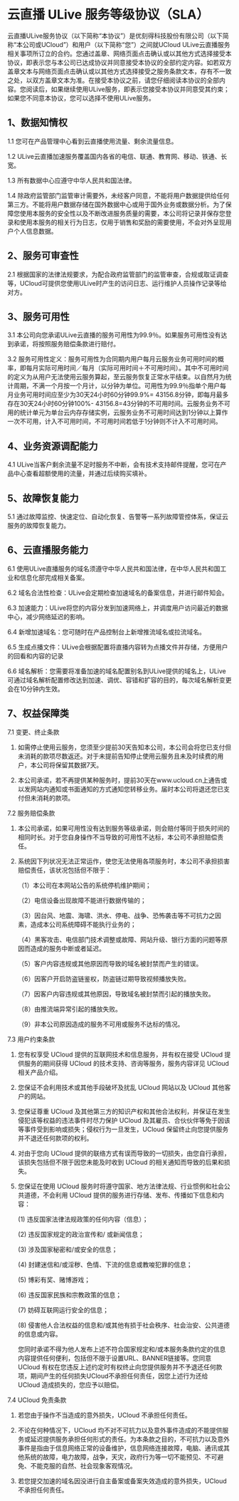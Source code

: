 # 云直播 ULive 服务等级协议（SLA）

云直播ULive服务协议（以下简称“本协议”）是优刻得科技股份有限公司（以下简称“本公司或UCloud”）和用户（以下简称“您”）之间就UCloud ULive云直播服务相关事项所订立的合约。您通过盖章、网络页面点击确认或以其他方式选择接受本协议，即表示您与本公司已达成协议并同意接受本协议的全部约定内容。如若双方盖章文本与网络页面点击确认或以其他方式选择接受之服务条款文本，存有不一致之处，以双方盖章文本为准。在接受本协议之前，请您仔细阅读本协议的全部内容。您阅读后，如果继续使用ULive服务，即表示您接受本协议并同意受其约束；如果您不同意本协议，您可以选择不使用ULive服务。

## 1、数据知情权

1.1 您可在产品管理中心看到云直播使用流量、剩余流量信息。

1.2 ULive云直播加速服务覆盖国内各省的电信、联通、教育网、移动、铁通、长宽。

1.3 所有数据中心应遵守中华人民共和国法律。

1.4 除政府监管部门监管审计需要外，未经客户同意，不能将用户数据提供给任何第三方。不能将用户数据存储在国外数据中心或用于国外业务或数据分析。为了保障您使用本服务的安全性以及不断改进服务质量的需要，本公司将记录并保存您登录和使用本服务的相关行为日志，仅用于销售和奖励的需要使用，不会对外呈现用户个人信息数据。

## 2、服务可审查性

2.1 根据国家的法律法规要求，为配合政府监管部门的监管审查，合规或取证调查等，UCloud可提供您使用ULive时产生的访问日志、运行维护人员操作记录等给对方。

## 3、服务可用性

3.1 本公司向您承诺ULive云直播的服务可用性为99.9％。如果服务可用性没有达到承诺，将按照服务赔偿条款进行赔付。

3.2 服务可用性定义：服务可用性为合同期内用户每月云服务业务可用时间的概率，即每月实际可用时间／每月（实际可用时间＋不可用时间）。其中不可用时间的定义为从用户无法使用云服务算起，至云服务恢复正常水平结束。以自然月为统计周期，不满一个月按一个月计，以分钟为单位。可用性为99.9％指单个用户每月业务可用时间应至少为30天24小时60分钟99.9%= 43156.8分钟，即每月最多存在30天24小时60分钟100%- 43156.8=43分钟的不可用时间。云服务业务不可用的统计单元为单台云内存存储实例，云服务业务不可用时间达到1分钟以上算作一次不可用，计入不可用时间，不可用时间若低于1分钟则不计入不可用时间。

## 4、业务资源调配能力

4.1 ULive当客户剩余流量不足时服务不中断，会有技术支持邮件提醒，您可在产品中心查看超额使用的流量，并通过后续购买填补。

## 5、故障恢复能力

5.1 通过故障监控、快速定位、自动化恢复、告警等一系列故障管控体系，保证云服务的故障恢复能力。

## 6、云直播服务能力

6.1 使用ULive直播服务的域名须遵守中华人民共和国法律，在中华人民共和国工业和信息化部完成相关备案。

6.2 域名合法性检查：ULive会定期检查加速域名的备案信息，并进行邮件知会。

6.3 加速能力：ULive将您的内容分发到加速网络上，并调度用户访问最近的数据中心，减少网络延迟的影响。

6.4 新增加速域名：您可随时在产品控制台上新增推流域名或拉流域名。

6.5 生成点播文件：ULive会根据配置将直播内容转为点播文件并存储，方便用户的回看和内容的记录

6.6 域名解析：您需要将准备加速的域名配置别名到ULive提供的域名上，ULive可通过域名解析配置修改达到加速、调优、容错和扩容的目的，每次域名解析变更会在10分钟内生效。

## 7、权益保障类

7.1 变更、终止条款

1.	如需停止使用云服务，您须至少提前30天告知本公司，本公司会将您已支付但未消耗的款项尽数返还。对于未提前告知停止使用云服务且未及时续费的用户，本公司将保留其数据7天。

2.	本公司承诺，若不再提供某种服务时，提前30天在www.ucloud.cn上通告或以发网站内通知或书面通知的方式通知您转移业务。届时本公司将退还您已支付但未消耗的款项。

7.2 服务赔偿条款

1.	本公司承诺，如果可用性没有达到服务等级承诺，则会赔付等同于损失时间的相同时长。对于您自身操作不当导致的可用性不达标，本公司不承担赔偿责任。

2.	系统因下列状况无法正常运作，使您无法使用各项服务时，本公司不承担损害赔偿责任，该状况包括但不限于：

    （1）本公司在本网站公告的系统停机维护期间；

    （2）电信设备出现故障不能进行数据传输的；

    （3）因台风、地震、海啸、洪水、停电、战争、恐怖袭击等不可抗力之因素，造成本公司系统障碍不能执行业务的；

    （4）黑客攻击、电信部门技术调整或故障、网站升级、银行方面的问题等原因而造成的服务中断或者延迟。

    （5）客户内容违规或其他原因而导致的域名被封禁而产生的错误。

    （6）因客户开启防盗链鉴权，防盗链过期导致视频播放失败。

    （7）因客户内容违规或其他原因，导致域名被封禁而引起的播放失败。

    （8）由推流端异常引起的播放失败。

    （9）非本公司原因造成的服务不可用或服务不达标的情况。

7.3 用户约束条款

1.	您有权享受 UCloud 提供的互联网技术和信息服务，并有权在接受 UCloud 提供服务的期间获得 UCloud 的技术支持、咨询等服务，服务内容详见 UCloud 相关产品介绍。

2.	您保证不会利用技术或其他手段破坏及扰乱 UCloud 网站以及 UCloud 其他客户的网站。

3.	您保证尊重 UCloud 及其他第三方的知识产权和其他合法权利，并保证在发生侵犯该等权益的违法事件时尽力保护 UCloud 及其雇员、合伙伙伴等免于因该等事件受到影响或损失；侵权行为一旦发生，UCloud 保留终止向您提供服务并不退还任何款项的权利。

4.	对由于您向 UCloud 提供的联络方式有误而导致的一切损失，由您自行承担，该损失包括但不限于因您未能及时收到 UCloud 的相关通知而导致的后果和损失。

5.	您保证在使用 UCloud 服务时将遵守国家、地方法律法规、行业惯例和社会公共道德，不会利用 UCloud 提供的服务进行存储、发布、传播如下信息和内容：

    (1) 违反国家法律法规政策的任何内容（信息）；

    (2) 违反国家规定的政治宣传和/ 或新闻信息；

    (3) 涉及国家秘密和/或安全的信息；

    (4) 封建迷信和/或淫秽、色情、下流的信息或教唆犯罪的信息；

    (5) 博彩有奖、赌博游戏；

    (6) 违反国家民族和宗教政策的信息；

    (7) 妨碍互联网运行安全的信息；

    (8) 侵害他人合法权益的信息和/或其他有损于社会秩序、社会治安、公共道德的信息或内容。

    您同时承诺不得为他人发布上述不符合国家规定和/或本服务条款约定的信息内容提供任何便利，包括但不限于设置URL、BANNER链接等。您同意 UCloud 有权在您违反上述约定时有权终止向您提供服务并不予退还任何款项，期间产生的任何损失UCloud不承担任何责任，因您上述行为还给 UCloud 造成损失的，您应予以赔偿。

7.4 UCloud 免责条款

1.	若您由于操作不当造成的意外损失，UCloud 不承担任何责任。

2.	不论在何种情况下，UCloud 均不对不可抗力以及意外事件造成的不能提供服务或延迟提供服务承担任何形式的责任。为本条款之目的，不可抗力以及意外事件是指由于信息网络正常的设备维护，信息网络连接故障，电脑、通讯或其他系统的故障，电力故障，战争，天灾，政府行为等一切不能预见、不可避免、不能克服的自然、社会现象客观情况。

3.	若您提交加速的域名因没进行自主备案或备案失效造成的意外损失，UCloud不承担任何责任。
